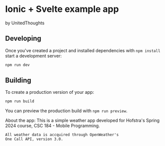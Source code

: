 # Ionic + Svelte example app
by UnitedThoughts

## Developing
Once you've created a project and installed dependencies with `npm install`  start a development server:

```bash
npm run dev
```

## Building
To create a production version of your app:

```bash
npm run build
```

You can preview the production build with `npm run preview`.

About the app:
    This is a simple weather app developed for Hofstra's
    Spring 2024 course, CSC 184 - Mobile Programming.

    All weather data is accquired through OpenWeather's 
    One Call API, version 3.0.